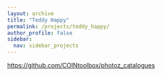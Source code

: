 ```yaml
---
layout: archive
title: "Teddy Happy"
permalink: /projects/teddy_happy/
author_profile: false
sidebar:
  nav: sidebar_projects
---
```


https://github.com/COINtoolbox/photoz_catalogues
